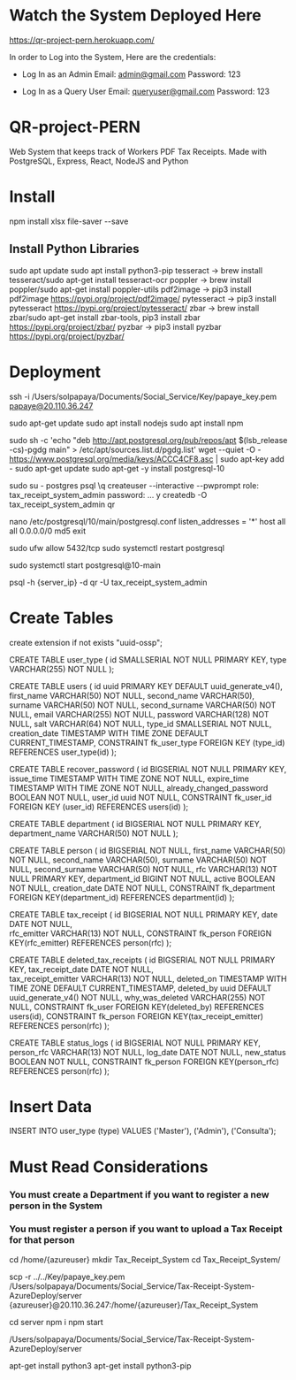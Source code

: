 # Watch the System Deployed Here
https://qr-project-pern.herokuapp.com/

In order to Log into the System, Here are the credentials:
</br>
+ Log In as an Admin 
    Email: admin@gmail.com 
    Password: 123

+ Log In as a Query User
Email: queryuser@gmail.com 
Password: 123

# QR-project-PERN
Web System that keeps track of Workers PDF Tax Receipts. Made with PostgreSQL, Express, React, NodeJS and Python

# Install
npm install xlsx file-saver --save
## Install Python Libraries
sudo apt update
sudo apt install python3-pip
tesseract -> brew install tesseract/sudo apt-get install tesseract-ocr
poppler ->  brew install poppler/sudo apt-get install poppler-utils
pdf2image -> pip3 install pdf2image
https://pypi.org/project/pdf2image/
pytesseract -> pip3 install pytesseract
https://pypi.org/project/pytesseract/
zbar -> brew install zbar/sudo apt-get install zbar-tools, pip3 install zbar
https://pypi.org/project/zbar/
pyzbar -> pip3 install pyzbar
https://pypi.org/project/pyzbar/

# Deployment
ssh -i /Users/solpapaya/Documents/Social_Service/Key/papaye_key.pem papaye@20.110.36.247

sudo apt-get update
sudo apt install nodejs
sudo apt install npm

sudo sh -c 'echo "deb http://apt.postgresql.org/pub/repos/apt $(lsb_release -cs)-pgdg main" > /etc/apt/sources.list.d/pgdg.list'
wget --quiet -O - https://www.postgresql.org/media/keys/ACCC4CF8.asc | sudo apt-key add -
sudo apt-get update
sudo apt-get -y install postgresql-10

sudo su - postgres
psql
\q
createuser --interactive --pwprompt
role: tax_receipt_system_admin
password: ...
y
createdb -O tax_receipt_system_admin qr

nano /etc/postgresql/10/main/postgresql.conf
listen_addresses = '*'
host    all             all             0.0.0.0/0            md5
exit

sudo ufw allow 5432/tcp
sudo systemctl restart postgresql

sudo systemctl start postgresql@10-main

psql -h {server_ip} -d qr -U tax_receipt_system_admin

# Create Tables
create extension if not exists "uuid-ossp";

CREATE TABLE user_type (
    id SMALLSERIAL NOT NULL PRIMARY KEY,
    type VARCHAR(255) NOT NULL
);

CREATE TABLE users (
    id uuid PRIMARY KEY DEFAULT uuid_generate_v4(),
    first_name VARCHAR(50) NOT NULL,
    second_name VARCHAR(50),
    surname VARCHAR(50) NOT NULL,
    second_surname VARCHAR(50) NOT NULL,
    email VARCHAR(255) NOT NULL,
    password VARCHAR(128) NOT NULL,
    salt VARCHAR(64) NOT NULL,
    type_id SMALLSERIAL NOT NULL,
    creation_date TIMESTAMP WITH TIME ZONE DEFAULT CURRENT_TIMESTAMP,
    CONSTRAINT fk_user_type
        FOREIGN KEY (type_id)
            REFERENCES user_type(id)
);

CREATE TABLE recover_password (
    id BIGSERIAL NOT NULL PRIMARY KEY,
    issue_time TIMESTAMP WITH TIME ZONE NOT NULL,
    expire_time TIMESTAMP WITH TIME ZONE NOT NULL,
    already_changed_password BOOLEAN NOT NULL,
    user_id uuid NOT NULL,
    CONSTRAINT fk_user_id
        FOREIGN KEY (user_id)
            REFERENCES users(id)
);

CREATE TABLE department (
    id BIGSERIAL NOT NULL PRIMARY KEY,
    department_name VARCHAR(50) NOT NULL
);

CREATE TABLE person (
 id BIGSERIAL NOT NULL,
 first_name VARCHAR(50) NOT NULL,
 second_name VARCHAR(50),
 surname VARCHAR(50) NOT NULL,
 second_surname VARCHAR(50) NOT NULL,
 rfc VARCHAR(13) NOT NULL PRIMARY KEY,
 department_id BIGINT NOT NULL,
 active BOOLEAN NOT NULL,
 creation_date DATE NOT NULL,
 CONSTRAINT fk_department
        FOREIGN KEY(department_id)
            REFERENCES department(id)
);

CREATE TABLE tax_receipt (
    id BIGSERIAL NOT NULL PRIMARY KEY,
    date DATE NOT NULL,    
    rfc_emitter VARCHAR(13) NOT NULL,
    CONSTRAINT fk_person
        FOREIGN KEY(rfc_emitter)
            REFERENCES person(rfc)
);


CREATE TABLE deleted_tax_receipts (
    id BIGSERIAL NOT NULL PRIMARY KEY,
    tax_receipt_date DATE NOT NULL,    
    tax_receipt_emitter VARCHAR(13) NOT NULL,
    deleted_on TIMESTAMP WITH TIME ZONE DEFAULT CURRENT_TIMESTAMP,
    deleted_by uuid  DEFAULT uuid_generate_v4() NOT NULL,
    why_was_deleted VARCHAR(255) NOT NULL,
    CONSTRAINT fk_user
        FOREIGN KEY(deleted_by)
            REFERENCES users(id),
    CONSTRAINT fk_person
        FOREIGN KEY(tax_receipt_emitter)
            REFERENCES person(rfc)
);

CREATE TABLE status_logs (
    id BIGSERIAL NOT NULL PRIMARY KEY,
    person_rfc VARCHAR(13) NOT NULL,
    log_date DATE NOT NULL,
    new_status BOOLEAN NOT NULL,
    CONSTRAINT fk_person
        FOREIGN KEY(person_rfc)
            REFERENCES person(rfc)
);

# Insert Data
INSERT INTO user_type (type) VALUES
('Master'),
('Admin'),
('Consulta');

# Must Read Considerations
### You must create a Department if you want to register a new person in the System
### You must register a person if you want to upload a Tax Receipt for that person



cd /home/{azureuser}
mkdir Tax_Receipt_System
cd Tax_Receipt_System/

scp -r ../../Key/papaye_key.pem /Users/solpapaya/Documents/Social_Service/Tax-Receipt-System-AzureDeploy/server {azureuser}@20.110.36.247:/home/{azureuser}/Tax_Receipt_System

cd server
npm i
npm start


/Users/solpapaya/Documents/Social_Service/Tax-Receipt-System-AzureDeploy/server

apt-get install python3
apt-get install python3-pip

